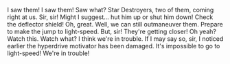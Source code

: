 I saw them! I saw them! Saw what? Star Destroyers, two of them, coming right at us. Sir, sir! Might I suggest... hut him up or shut him down! Check the deflector shield! Oh, great. Well, we can still outmaneuver them. Prepare to make the jump to light-speed. But, sir! They're getting closer! Oh yeah? Watch this. Watch what? I think we're in trouble. If I may say so, sir, I noticed earlier the hyperdrive motivator has been damaged. It's impossible to go to light-speed! We're in trouble!
